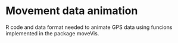 # Movement data animation
R code and data format needed to animate GPS data using funcions implemented in the package moveVis.
